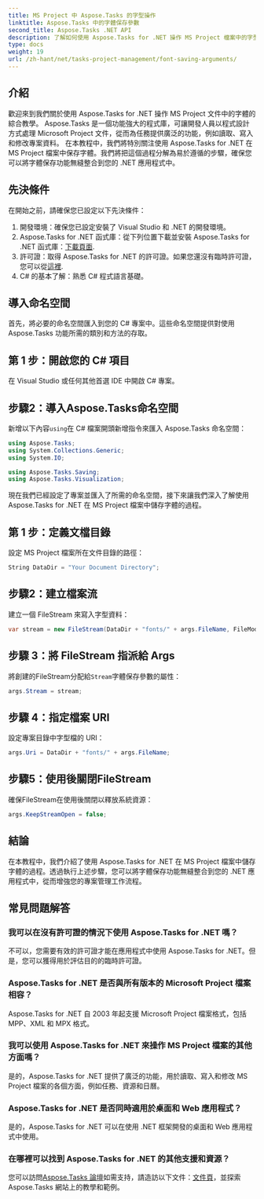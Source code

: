 ```yaml
---
title: MS Project 中 Aspose.Tasks 的字型操作
linktitle: Aspose.Tasks 中的字體保存參數
second_title: Aspose.Tasks .NET API
description: 了解如何使用 Aspose.Tasks for .NET 操作 MS Project 檔案中的字型。開發人員的分步指南。
type: docs
weight: 19
url: /zh-hant/net/tasks-project-management/font-saving-arguments/
---
```

## 介紹
歡迎來到我們關於使用 Aspose.Tasks for .NET 操作 MS Project 文件中的字體的綜合教學。 Aspose.Tasks 是一個功能強大的程式庫，可讓開發人員以程式設計方式處理 Microsoft Project 文件，從而為任務提供廣泛的功能，例如讀取、寫入和修改專案資料。
在本教程中，我們將特別關注使用 Aspose.Tasks for .NET 在 MS Project 檔案中保存字體。我們將把這個過程分解為易於遵循的步驟，確保您可以將字體保存功能無縫整合到您的 .NET 應用程式中。
## 先決條件
在開始之前，請確保您已設定以下先決條件：
1. 開發環境：確保您已設定安裝了 Visual Studio 和 .NET 的開發環境。
2.  Aspose.Tasks for .NET 函式庫：從下列位置下載並安裝 Aspose.Tasks for .NET 函式庫：[下載頁面](https://releases.aspose.com/tasks/net/).
3. 許可證：取得 Aspose.Tasks for .NET 的許可證。如果您還沒有臨時許可證，您可以從[這裡](https://purchase.aspose.com/temporary-license/).
4. C# 的基本了解：熟悉 C# 程式語言基礎。

## 導入命名空間
首先，將必要的命名空間匯入到您的 C# 專案中。這些命名空間提供對使用 Aspose.Tasks 功能所需的類別和方法的存取。
## 第 1 步：開啟您的 C# 項目
在 Visual Studio 或任何其他首選 IDE 中開啟 C# 專案。
## 步驟2：導入Aspose.Tasks命名空間
新增以下內容`using`在 C# 檔案開頭新增指令來匯入 Aspose.Tasks 命名空間：
```csharp
using Aspose.Tasks;
using System.Collections.Generic;
using System.IO;

using Aspose.Tasks.Saving;
using Aspose.Tasks.Visualization;
```

現在我們已經設定了專案並匯入了所需的命名空間，接下來讓我們深入了解使用 Aspose.Tasks for .NET 在 MS Project 檔案中儲存字體的過程。
## 第 1 步：定義文檔目錄
設定 MS Project 檔案所在文件目錄的路徑：
```csharp
String DataDir = "Your Document Directory";
```
## 步驟2：建立檔案流
建立一個 FileStream 來寫入字型資料：
```csharp
var stream = new FileStream(DataDir + "fonts/" + args.FileName, FileMode.Create);
```
## 步驟 3：將 FileStream 指派給 Args
將創建的FileStream分配給`Stream`字體保存參數的屬性：
```csharp
args.Stream = stream;
```
## 步驟 4：指定檔案 URI
設定專案目錄中字型檔的 URI：
```csharp
args.Uri = DataDir + "fonts/" + args.FileName;
```
## 步驟5：使用後關閉FileStream
確保FileStream在使用後關閉以釋放系統資源：
```csharp
args.KeepStreamOpen = false;
```

## 結論
在本教程中，我們介紹了使用 Aspose.Tasks for .NET 在 MS Project 檔案中儲存字體的過程。透過執行上述步驟，您可以將字體保存功能無縫整合到您的 .NET 應用程式中，從而增強您的專案管理工作流程。
## 常見問題解答
### 我可以在沒有許可證的情況下使用 Aspose.Tasks for .NET 嗎？
不可以，您需要有效的許可證才能在應用程式中使用 Aspose.Tasks for .NET。但是，您可以獲得用於評估目的的臨時許可證。
### Aspose.Tasks for .NET 是否與所有版本的 Microsoft Project 檔案相容？
Aspose.Tasks for .NET 自 2003 年起支援 Microsoft Project 檔案格式，包括 MPP、XML 和 MPX 格式。
### 我可以使用 Aspose.Tasks for .NET 來操作 MS Project 檔案的其他方面嗎？
是的，Aspose.Tasks for .NET 提供了廣泛的功能，用於讀取、寫入和修改 MS Project 檔案的各個方面，例如任務、資源和日曆。
### Aspose.Tasks for .NET 是否同時適用於桌面和 Web 應用程式？
是的，Aspose.Tasks for .NET 可以在使用 .NET 框架開發的桌面和 Web 應用程式中使用。
### 在哪裡可以找到 Aspose.Tasks for .NET 的其他支援和資源？
您可以訪問[Aspose.Tasks 論壇](https://forum.aspose.com/c/tasks/15)如需支持，請造訪以下文件：[文件頁](https://reference.aspose.com/tasks/net/)，並探索 Aspose.Tasks 網站上的教學和範例。